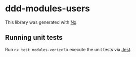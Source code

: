 # ddd-modules-users

This library was generated with [Nx](https://nx.dev).

## Running unit tests

Run `nx test modules-vertex` to execute the unit tests via [Jest](https://jestjs.io).
